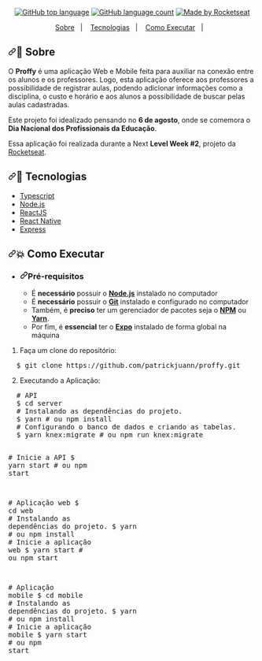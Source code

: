 
</h1>
<p align="center">
  <a target="_blank" rel="noopener noreferrer" href="https://camo.githubusercontent.com/be8ee3aa22b200f80ac76f5793b6cad1c0ee8664/68747470733a2f2f696d672e736869656c64732e696f2f6769746875622f6c616e6775616765732f746f702f4869676f72536e742f70726f6666793f7374796c653d666c61742d737175617265"><img alt="GitHub top language" src="https://camo.githubusercontent.com/be8ee3aa22b200f80ac76f5793b6cad1c0ee8664/68747470733a2f2f696d672e736869656c64732e696f2f6769746875622f6c616e6775616765732f746f702f4869676f72536e742f70726f6666793f7374796c653d666c61742d737175617265" data-canonical-src="https://img.shields.io/github/languages/top/HigorSnt/proffy?style=flat-square" style="max-width:100%;"></a>
  <a target="_blank" rel="noopener noreferrer" href="https://camo.githubusercontent.com/04df48ff7233a2878e19ee1ef9f2e8e6a5369f2e/68747470733a2f2f696d672e736869656c64732e696f2f6769746875622f6c616e6775616765732f636f756e742f4869676f72536e742f70726f6666793f7374796c653d666c61742d737175617265"><img alt="GitHub language count" src="https://camo.githubusercontent.com/04df48ff7233a2878e19ee1ef9f2e8e6a5369f2e/68747470733a2f2f696d672e736869656c64732e696f2f6769746875622f6c616e6775616765732f636f756e742f4869676f72536e742f70726f6666793f7374796c653d666c61742d737175617265" data-canonical-src="https://img.shields.io/github/languages/count/HigorSnt/proffy?style=flat-square" style="max-width:100%;"></a>
  <a target="_blank" rel="noopener noreferrer" href="https://camo.githubusercontent.com/22c81c781e8aa02058f2697b2e2a1414d051ed1e/68747470733a2f2f696d672e736869656c64732e696f2f62616467652f6d61646525323062792d526f636b6574736561742d2532333735313943313f7374796c653d666c61742d737175617265"><img alt="Made by Rocketseat" src="https://camo.githubusercontent.com/22c81c781e8aa02058f2697b2e2a1414d051ed1e/68747470733a2f2f696d672e736869656c64732e696f2f62616467652f6d61646525323062792d526f636b6574736561742d2532333735313943313f7374796c653d666c61742d737175617265" data-canonical-src="https://img.shields.io/badge/made%20by-Rocketseat-%237519C1?style=flat-square" style="max-width:100%;"></a><br>
  
</p>
<p align="center">
  <a href="#bookmark-sobre">Sobre</a>&nbsp;&nbsp;&nbsp;|&nbsp;&nbsp;&nbsp;
  <a href="#rocket-tecnologias">Tecnologias</a>&nbsp;&nbsp;&nbsp;|&nbsp;&nbsp;&nbsp;
  <a href="#boom-como-executar">Como Executar</a>&nbsp;&nbsp;&nbsp;|&nbsp;&nbsp;&nbsp;
  
</p>
<p align="center">
 
</p><p>
</p><h2><a id="user-content-bookmark-sobre" class="anchor" aria-hidden="true" href="#bookmark-sobre"><svg class="octicon octicon-link" viewBox="0 0 16 16" version="1.1" width="16" height="16" aria-hidden="true"><path fill-rule="evenodd" d="M7.775 3.275a.75.75 0 001.06 1.06l1.25-1.25a2 2 0 112.83 2.83l-2.5 2.5a2 2 0 01-2.83 0 .75.75 0 00-1.06 1.06 3.5 3.5 0 004.95 0l2.5-2.5a3.5 3.5 0 00-4.95-4.95l-1.25 1.25zm-4.69 9.64a2 2 0 010-2.83l2.5-2.5a2 2 0 012.83 0 .75.75 0 001.06-1.06 3.5 3.5 0 00-4.95 0l-2.5 2.5a3.5 3.5 0 004.95 4.95l1.25-1.25a.75.75 0 00-1.06-1.06l-1.25 1.25a2 2 0 01-2.83 0z"></path></svg></a><g-emoji class="g-emoji" alias="bookmark" fallback-src="https://github.githubassets.com/images/icons/emoji/unicode/1f516.png">🔖</g-emoji> Sobre</h2>
<p>O <strong>Proffy</strong> é uma aplicação Web e Mobile feita para auxiliar na conexão entre os alunos e os professores. Logo, esta aplicação oferece aos professores a possibilidade de registrar aulas, podendo adicionar informações como a disciplina, o custo e horário e aos alunos a possibilidade de buscar pelas aulas cadastradas.</p>
<p>Este projeto foi idealizado pensando no <strong>6 de agosto</strong>, onde se comemora o <strong>Dia Nacional dos Profissionais da Educação</strong>.</p>
<p>Essa aplicação foi realizada durante a Next <strong>Level Week #2</strong>, projeto da <a href="https://rocketseat.com.br/" rel="nofollow">Rocketseat</a>.</p>
<h2><a id="user-content-rocket-tecnologias" class="anchor" aria-hidden="true" href="#rocket-tecnologias"><svg class="octicon octicon-link" viewBox="0 0 16 16" version="1.1" width="16" height="16" aria-hidden="true"><path fill-rule="evenodd" d="M7.775 3.275a.75.75 0 001.06 1.06l1.25-1.25a2 2 0 112.83 2.83l-2.5 2.5a2 2 0 01-2.83 0 .75.75 0 00-1.06 1.06 3.5 3.5 0 004.95 0l2.5-2.5a3.5 3.5 0 00-4.95-4.95l-1.25 1.25zm-4.69 9.64a2 2 0 010-2.83l2.5-2.5a2 2 0 012.83 0 .75.75 0 001.06-1.06 3.5 3.5 0 00-4.95 0l-2.5 2.5a3.5 3.5 0 004.95 4.95l1.25-1.25a.75.75 0 00-1.06-1.06l-1.25 1.25a2 2 0 01-2.83 0z"></path></svg></a><g-emoji class="g-emoji" alias="rocket" fallback-src="https://github.githubassets.com/images/icons/emoji/unicode/1f680.png">🚀</g-emoji> Tecnologias</h2>
<ul>
<li><a href="https://www.typescriptlang.org/" rel="nofollow">Typescript</a></li>
<li><a href="https://nodejs.org/en/" rel="nofollow">Node.js</a></li>
<li><a href="https://reactjs.org/" rel="nofollow">ReactJS</a></li>
<li><a href="http://facebook.github.io/react-native/" rel="nofollow">React Native</a></li>

<li><a href="https://expressjs.com/" rel="nofollow">Express</a></li>

</ul>
<h2><a id="user-content-boom-como-executar" class="anchor" aria-hidden="true" href="#boom-como-executar"><svg class="octicon octicon-link" viewBox="0 0 16 16" version="1.1" width="16" height="16" aria-hidden="true"><path fill-rule="evenodd" d="M7.775 3.275a.75.75 0 001.06 1.06l1.25-1.25a2 2 0 112.83 2.83l-2.5 2.5a2 2 0 01-2.83 0 .75.75 0 00-1.06 1.06 3.5 3.5 0 004.95 0l2.5-2.5a3.5 3.5 0 00-4.95-4.95l-1.25 1.25zm-4.69 9.64a2 2 0 010-2.83l2.5-2.5a2 2 0 012.83 0 .75.75 0 001.06-1.06 3.5 3.5 0 00-4.95 0l-2.5 2.5a3.5 3.5 0 004.95 4.95l1.25-1.25a.75.75 0 00-1.06-1.06l-1.25 1.25a2 2 0 01-2.83 0z"></path></svg></a><g-emoji class="g-emoji" alias="boom" fallback-src="https://github.githubassets.com/images/icons/emoji/unicode/1f4a5.png">💥</g-emoji> Como Executar</h2>
<ul>
<li>
<h3><a id="user-content-pré-requisitos" class="anchor" aria-hidden="true" href="#pré-requisitos"><svg class="octicon octicon-link" viewBox="0 0 16 16" version="1.1" width="16" height="16" aria-hidden="true"><path fill-rule="evenodd" d="M7.775 3.275a.75.75 0 001.06 1.06l1.25-1.25a2 2 0 112.83 2.83l-2.5 2.5a2 2 0 01-2.83 0 .75.75 0 00-1.06 1.06 3.5 3.5 0 004.95 0l2.5-2.5a3.5 3.5 0 00-4.95-4.95l-1.25 1.25zm-4.69 9.64a2 2 0 010-2.83l2.5-2.5a2 2 0 012.83 0 .75.75 0 001.06-1.06 3.5 3.5 0 00-4.95 0l-2.5 2.5a3.5 3.5 0 004.95 4.95l1.25-1.25a.75.75 0 00-1.06-1.06l-1.25 1.25a2 2 0 01-2.83 0z"></path></svg></a><strong>Pré-requisitos</strong></h3>
<ul>
<li>É <strong>necessário</strong> possuir o <strong><a href="https://nodejs.org/en/" rel="nofollow">Node.js</a></strong> instalado no computador</li>
<li>É <strong>necessário</strong> possuir o <strong><a href="https://git-scm.com/" rel="nofollow">Git</a></strong> instalado e configurado no computador</li>
<li>Também, é <strong>preciso</strong> ter um gerenciador de pacotes seja o <strong><a href="https://www.npmjs.com/" rel="nofollow">NPM</a></strong> ou <strong><a href="https://yarnpkg.com/" rel="nofollow">Yarn</a></strong>.</li>
<li>Por fim, é <strong>essencial</strong> ter o <strong><a href="https://expo.io/" rel="nofollow">Expo</a></strong> instalado de forma global na máquina</li>
</ul>
</li>
</ul>
<ol>
<li>Faça um clone do repositório:</li>
</ol>
<div class="highlight highlight-source-shell"><pre>  $ git clone https://github.com/patrickjuann/proffy.git</pre></div>
<ol start="2">
<li>Executando a Aplicação:</li>
</ol>
<div class="highlight highlight-source-shell"><pre>  <span class="pl-c"><span class="pl-c">#</span> API</span>
  $ <span class="pl-c1">cd</span> server
  <span class="pl-c"><span class="pl-c">#</span> Instalando as dependências do projeto.</span>
  $ yarn <span class="pl-c"><span class="pl-c">#</span> ou npm install</span>
  <span class="pl-c"><span class="pl-c">#</span> Configurando o banco de dados e criando as tabelas.</span>
  $ yarn knex:migrate <span class="pl-c"><span class="pl-c">#</span> ou npm run knex:migrate</span>

  <span class="pl-c"><span class="pl-c">#</span> Inicie a API</span>
  $ yarn start <span class="pl-c"><span class="pl-c">#</span> ou npm start</span>

  <span class="pl-c"><span class="pl-c">#</span> Aplicação web</span>
  $ <span class="pl-c1">cd</span> web
  <span class="pl-c"><span class="pl-c">#</span> Instalando as dependências do projeto.</span>
  $ yarn <span class="pl-c"><span class="pl-c">#</span> ou npm install</span>
  <span class="pl-c"><span class="pl-c">#</span> Inicie a aplicação web</span>
  $ yarn start <span class="pl-c"><span class="pl-c">#</span> ou npm start</span>

  <span class="pl-c"><span class="pl-c">#</span> Aplicação mobile</span>
  $ <span class="pl-c1">cd</span> mobile
  <span class="pl-c"><span class="pl-c">#</span> Instalando as dependências do projeto.</span>
  $ yarn <span class="pl-c"><span class="pl-c">#</span> ou npm install</span>
  <span class="pl-c"><span class="pl-c">#</span> Inicie a aplicação mobile</span>
  $ yarn start <span class="pl-c"><span class="pl-c">#</span> ou npm start</span></pre></div>
